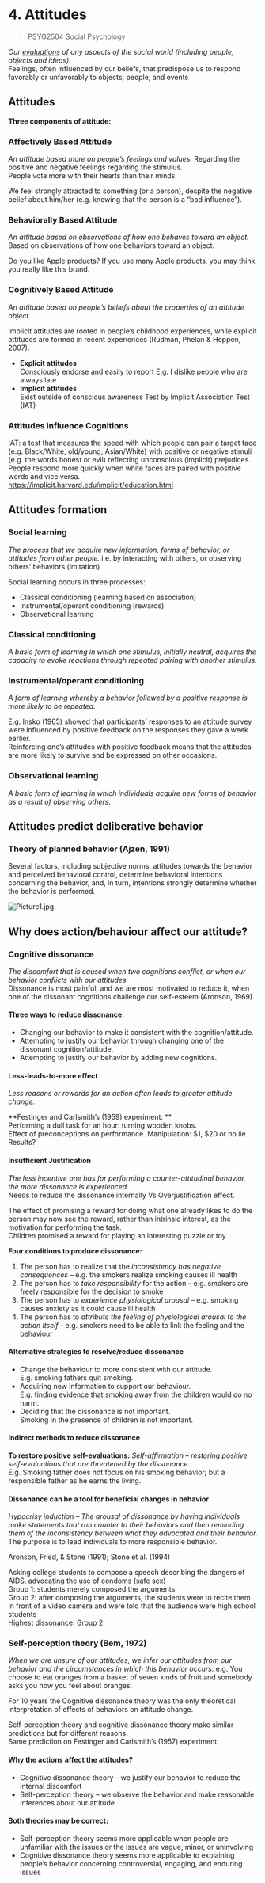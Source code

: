 # 4. Attitudes

>  PSYG2504 Social Psychology

*Our <u>evaluations</u> of any aspects of the social world (including people, objects and ideas).*  
Feelings, often influenced by our beliefs, that predispose us to respond favorably or unfavorably to objects, people, and events

## Attitudes

**Three components of attitude:**

### Affectively Based Attitude

*An attitude based more on people’s feelings and values.*
Regarding the positive and negative feelings regarding the stimulus.  
People vote more with their hearts than their minds.

We feel strongly attracted to something (or a person), despite the negative belief about him/her (e.g. knowing that the person is a “bad influence”).

### Behaviorally Based Attitude

*An attitude based on observations of how one behaves toward an object.*
Based on observations of how one behaviors toward an object.

Do you like Apple products? If you use many Apple products, you may think you really like this brand.

### Cognitively Based Attitude

*An attitude based on people’s beliefs about the properties of an attitude object.*

Implicit attitudes are rooted in people’s childhood experiences, while explicit attitudes are formed in recent experiences (Rudman, Phelan & Heppen, 2007).

- **Explicit attitudes**   
  Consciously endorse and easily to report
  E.g. I dislike people who are always late
- **Implicit attitudes**  
  Exist outside of conscious awareness
  Test by Implicit Association Test (IAT)

### Attitudes influence Cognitions

IAT: a test that measures the speed with which people can pair a target face (e.g. Black/White, old/young; Asian/White) with positive or negative stimuli (e.g. the words honest or evil) reflecting unconscious (implicit) prejudices.  
People respond more quickly when white faces are paired with positive words and vice versa.  
https://implicit.harvard.edu/implicit/education.html

## Attitudes formation

### Social learning

*The process that we acquire new information, forms of behavior, or attitudes from other people.*
i.e. by interacting with others, or observing others’ behaviors (imitation)

Social learning occurs in three processes:

- Classical conditioning (learning based on association)
- Instrumental/operant conditioning (rewards)
- Observational learning

### Classical conditioning

*A basic form of learning in which one stimulus, initially neutral, acquires the capacity to evoke reactions through repeated pairing with another stimulus.*

### Instrumental/operant conditioning

*A form of learning whereby a behavior followed by a positive response is more likely to be repeated.*

E.g. Insko (1965) showed that participants’ responses to an attitude survey were influenced by positive feedback on the responses they gave a week earlier.   
Reinforcing one’s attitudes with positive feedback means that the attitudes are more likely to survive and be expressed on other occasions.

### Observational learning

*A basic form of learning in which individuals acquire new forms of behavior as a result of observing others.*

## Attitudes predict deliberative behavior
### Theory of planned behavior (Ajzen, 1991)

Several factors, including subjective norms, attitudes towards the behavior and perceived behavioral control, determine behavioral intentions concerning the behavior, and, in turn, intentions strongly determine whether the behavior is performed.

![Picture1.jpg](https://photo-1303301880.cos.ap-guangzhou.myqcloud.com/2024/05/11/663f827e3d12e.jpg)

## Why does action/behaviour affect our attitude?
### Cognitive dissonance

*The discomfort that is caused when two cognitions conflict, or when our behavior conflicts with our attitudes.*  
Dissonance is most painful, and we are most motivated to reduce it, when one of the dissonant cognitions challenge our self-esteem (Aronson, 1969)

#### Three ways to reduce dissonance:

- Changing our behavior to make it consistent with the cognition/attitude.
- Attempting to justify our behavior through changing one of the dissonant cognition/attitude.
- Attempting to justify our behavior by adding new cognitions.

#### Less-leads-to-more effect

*Less reasons or rewards for an action often leads to greater attitude change.*

**Festinger and Carlsmith’s (1959) experiment: **  
Performing a dull task for an hour: turning wooden knobs.  
Effect of preconceptions on performance.
Manipulation: \$1, \$20 or no lie.
Results?

#### Insufficient Justification
*The less incentive one has for performing a counter-attitudinal behavior, the more dissonance is experienced.*  
Needs to reduce the dissonance internally Vs Overjustification effect.

The effect of promising a reward for doing what one already likes to do
the person may now see the reward, rather than intrinsic interest, as the motivation for performing the task.  
Children promised a reward for playing an interesting puzzle or toy

**Four conditions to produce dissonance:** 

1. The person has to realize that the *inconsistency has negative consequences* – e.g. the smokers realize smoking causes ill health
2. The person has to *take responsibility* for the action – e.g. smokers are freely responsible for the decision to smoke
3. The person has to *experience physiological arousal* – e.g. smoking causes anxiety as it could cause ill health
4. The person has to *attribute the feeling of physiological arousal to the action itself* - e.g. smokers need to be able to link the feeling and the behaviour

#### Alternative strategies to resolve/reduce dissonance

- Change the behaviour to more consistent with our attitude.  
  E.g. smoking fathers quit smoking.
- Acquiring new information to support our behaviour.  
  E.g. finding evidence that smoking away from the children would do no harm.
- Deciding that the dissonance is not important.  
  Smoking in the presence of children is not important.

#### Indirect methods to reduce dissonance

**To restore positive self-evaluations:**
*Self-affirmation – restoring positive self-evaluations that are threatened by the dissonance.*  
E.g. Smoking father does not focus on his smoking behavior; but a responsible father as he earns the living.

#### Dissonance can be a tool for beneficial changes in behavior

*Hypocrisy induction – The arousal of dissonance by having individuals make statements that run counter to their behaviors and then reminding them of the inconsistency between what they advocated and their behavior.*  
The purpose is to lead individuals to more responsible behavior.

Aronson, Fried, & Stone (1991); Stone et al. (1994)  

Asking college students to compose a speech describing the dangers of AIDS, advocating the use of condoms (safe sex)  
Group 1: students merely composed the arguments  
Group 2: after composing the arguments, the students were to recite them in front of a video camera and were told that the audience were high school students  
Highest dissonance: Group 2 

### Self-perception theory (Bem, 1972)

*When we are unsure of our attitudes, we infer our attitudes from our behavior and the circumstances in which this behavior occurs.*
e.g. You choose to eat oranges from a basket of seven kinds of fruit and somebody asks you how you feel about oranges.

For 10 years the Cognitive dissonance theory was the only theoretical interpretation of effects of behaviors on attitude change.

Self-perception theory and cognitive dissonance theory make similar predictions but for different reasons.  
Same prediction on Festinger and Carlsmith’s (1957) experiment.

#### Why the actions affect the attitudes?  

- Cognitive dissonance theory – we justify our behavior to reduce the internal discomfort
- Self-perception theory – we observe the behavior and make reasonable inferences about our attitude

#### Both theories may be correct:  

- Self-perception theory seems more applicable when people are unfamiliar with the issues or the issues are vague, minor, or uninvolving 
- Cognitive dissonance theory seems more applicable to explaining people’s behavior concerning controversial, engaging, and enduring issues